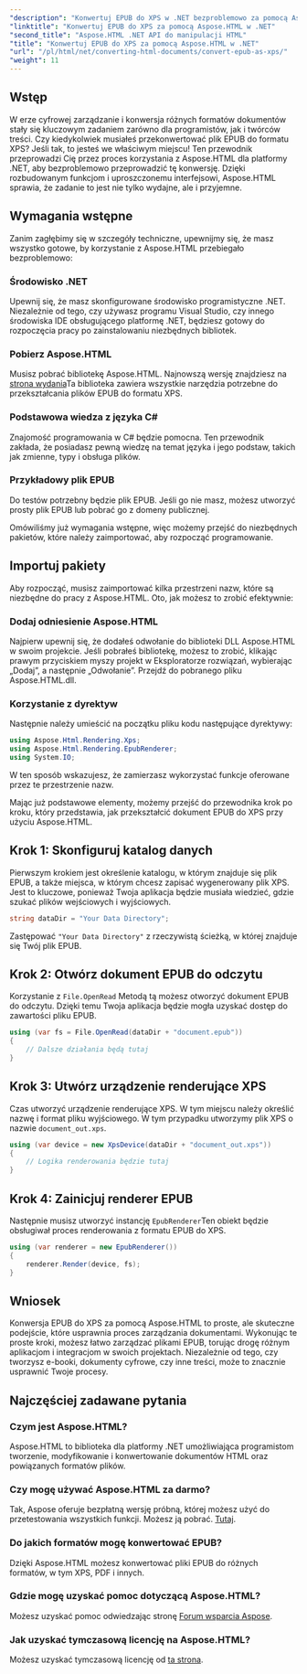 ```yaml
---
"description": "Konwertuj EPUB do XPS w .NET bezproblemowo za pomocą Aspose.HTML. Postępuj zgodnie z naszym przewodnikiem krok po kroku, aby płynnie renderować dokumenty."
"linktitle": "Konwertuj EPUB do XPS za pomocą Aspose.HTML w .NET"
"second_title": "Aspose.HTML .NET API do manipulacji HTML"
"title": "Konwertuj EPUB do XPS za pomocą Aspose.HTML w .NET"
"url": "/pl/html/net/converting-html-documents/convert-epub-as-xps/"
"weight": 11
---
```


## Wstęp

W erze cyfrowej zarządzanie i konwersja różnych formatów dokumentów stały się kluczowym zadaniem zarówno dla programistów, jak i twórców treści. Czy kiedykolwiek musiałeś przekonwertować plik EPUB do formatu XPS? Jeśli tak, to jesteś we właściwym miejscu! Ten przewodnik przeprowadzi Cię przez proces korzystania z Aspose.HTML dla platformy .NET, aby bezproblemowo przeprowadzić tę konwersję. Dzięki rozbudowanym funkcjom i uproszczonemu interfejsowi, Aspose.HTML sprawia, że zadanie to jest nie tylko wydajne, ale i przyjemne.

## Wymagania wstępne

Zanim zagłębimy się w szczegóły techniczne, upewnijmy się, że masz wszystko gotowe, by korzystanie z Aspose.HTML przebiegało bezproblemowo:

### Środowisko .NET
Upewnij się, że masz skonfigurowane środowisko programistyczne .NET. Niezależnie od tego, czy używasz programu Visual Studio, czy innego środowiska IDE obsługującego platformę .NET, będziesz gotowy do rozpoczęcia pracy po zainstalowaniu niezbędnych bibliotek.

### Pobierz Aspose.HTML
Musisz pobrać bibliotekę Aspose.HTML. Najnowszą wersję znajdziesz na [strona wydania](https://releases.aspose.com/html/net/)Ta biblioteka zawiera wszystkie narzędzia potrzebne do przekształcania plików EPUB do formatu XPS.

### Podstawowa wiedza z języka C#
Znajomość programowania w C# będzie pomocna. Ten przewodnik zakłada, że posiadasz pewną wiedzę na temat języka i jego podstaw, takich jak zmienne, typy i obsługa plików.

### Przykładowy plik EPUB
Do testów potrzebny będzie plik EPUB. Jeśli go nie masz, możesz utworzyć prosty plik EPUB lub pobrać go z domeny publicznej.

Omówiliśmy już wymagania wstępne, więc możemy przejść do niezbędnych pakietów, które należy zaimportować, aby rozpocząć programowanie.

## Importuj pakiety

Aby rozpocząć, musisz zaimportować kilka przestrzeni nazw, które są niezbędne do pracy z Aspose.HTML. Oto, jak możesz to zrobić efektywnie:

### Dodaj odniesienie Aspose.HTML
Najpierw upewnij się, że dodałeś odwołanie do biblioteki DLL Aspose.HTML w swoim projekcie. Jeśli pobrałeś bibliotekę, możesz to zrobić, klikając prawym przyciskiem myszy projekt w Eksploratorze rozwiązań, wybierając „Dodaj”, a następnie „Odwołanie”. Przejdź do pobranego pliku Aspose.HTML.dll.

### Korzystanie z dyrektyw
Następnie należy umieścić na początku pliku kodu następujące dyrektywy:

```csharp
using Aspose.Html.Rendering.Xps;
using Aspose.Html.Rendering.EpubRenderer;
using System.IO;
```

W ten sposób wskazujesz, że zamierzasz wykorzystać funkcje oferowane przez te przestrzenie nazw.

Mając już podstawowe elementy, możemy przejść do przewodnika krok po kroku, który przedstawia, jak przekształcić dokument EPUB do XPS przy użyciu Aspose.HTML.

## Krok 1: Skonfiguruj katalog danych

Pierwszym krokiem jest określenie katalogu, w którym znajduje się plik EPUB, a także miejsca, w którym chcesz zapisać wygenerowany plik XPS. Jest to kluczowe, ponieważ Twoja aplikacja będzie musiała wiedzieć, gdzie szukać plików wejściowych i wyjściowych.

```csharp
string dataDir = "Your Data Directory";
```

Zastępować `"Your Data Directory"` z rzeczywistą ścieżką, w której znajduje się Twój plik EPUB.

## Krok 2: Otwórz dokument EPUB do odczytu

Korzystanie z `File.OpenRead` Metodą tą możesz otworzyć dokument EPUB do odczytu. Dzięki temu Twoja aplikacja będzie mogła uzyskać dostęp do zawartości pliku EPUB.

```csharp
using (var fs = File.OpenRead(dataDir + "document.epub"))
{
    // Dalsze działania będą tutaj
}
```

## Krok 3: Utwórz urządzenie renderujące XPS

Czas utworzyć urządzenie renderujące XPS. W tym miejscu należy określić nazwę i format pliku wyjściowego. W tym przypadku utworzymy plik XPS o nazwie `document_out.xps`.

```csharp
using (var device = new XpsDevice(dataDir + "document_out.xps"))
{
    // Logika renderowania będzie tutaj
}
```

## Krok 4: Zainicjuj renderer EPUB

Następnie musisz utworzyć instancję `EpubRenderer`Ten obiekt będzie obsługiwał proces renderowania z formatu EPUB do XPS.

```csharp
using (var renderer = new EpubRenderer())
{
    renderer.Render(device, fs);
}
```

## Wniosek

Konwersja EPUB do XPS za pomocą Aspose.HTML to proste, ale skuteczne podejście, które usprawnia proces zarządzania dokumentami. Wykonując te proste kroki, możesz łatwo zarządzać plikami EPUB, torując drogę różnym aplikacjom i integracjom w swoich projektach. Niezależnie od tego, czy tworzysz e-booki, dokumenty cyfrowe, czy inne treści, może to znacznie usprawnić Twoje procesy. 

## Najczęściej zadawane pytania

### Czym jest Aspose.HTML?
Aspose.HTML to biblioteka dla platformy .NET umożliwiająca programistom tworzenie, modyfikowanie i konwertowanie dokumentów HTML oraz powiązanych formatów plików.

### Czy mogę używać Aspose.HTML za darmo?
Tak, Aspose oferuje bezpłatną wersję próbną, której możesz użyć do przetestowania wszystkich funkcji. Możesz ją pobrać. [Tutaj](https://releases.aspose.com/).

### Do jakich formatów mogę konwertować EPUB?
Dzięki Aspose.HTML możesz konwertować pliki EPUB do różnych formatów, w tym XPS, PDF i innych.

### Gdzie mogę uzyskać pomoc dotyczącą Aspose.HTML?
Możesz uzyskać pomoc odwiedzając stronę [Forum wsparcia Aspose](https://forum.aspose.com/c/html/29).

### Jak uzyskać tymczasową licencję na Aspose.HTML?
Możesz uzyskać tymczasową licencję od [ta strona](https://purchase.conholdate.com/temporary-license/).